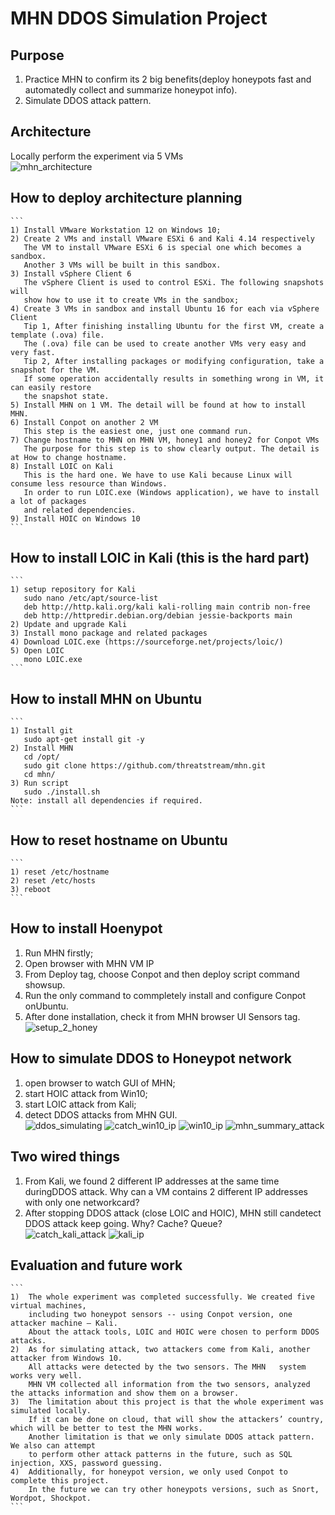 MHN DDOS Simulation Project
=====================================================
Purpose
---------
1) Practice MHN to confirm its 2 big benefits(deploy honeypots fast and 
automatedly collect and summarize honeypot info).
2) Simulate DDOS attack pattern.

Architecture
-------------
Locally perform the experiment via 5 VMs<br/>
![mhn_architecture](https://user-images.githubusercontent.com/17918808/39680627-6451c626-5168-11e8-8f44-2afc4f7d66c5.png)

How to deploy architecture planning
------------------------------------
	```
	1) Install VMware Workstation 12 on Windows 10;
	2) Create 2 VMs and install VMware ESXi 6 and Kali 4.14 respectively
	   The VM to install VMware ESXi 6 is special one which becomes a sandbox.
	   Another 3 VMs will be built in this sandbox.
	3) Install vSphere Client 6
	   The vSphere Client is used to control ESXi. The following snapshots will
	   show how to use it to create VMs in the sandbox;
	4) Create 3 VMs in sandbox and install Ubuntu 16 for each via vSphere Client
	   Tip 1, After finishing installing Ubuntu for the first VM, create a template (.ova) file.
	   The (.ova) file can be used to create another VMs very easy and  very fast.
	   Tip 2, After installing packages or modifying configuration, take a snapshot for the VM.
	   If some operation accidentally results in something wrong in VM, it can easily restore
	   the snapshot state.
	5) Install MHN on 1 VM. The detail will be found at how to install MHN.
	6) Install Conpot on another 2 VM
	   This step is the easiest one, just one command run.
	7) Change hostname to MHN on MHN VM, honey1 and honey2 for Conpot VMs
	   The purpose for this step is to show clearly output. The detail is at How to change hostname.
	8) Install LOIC on Kali
	   This is the hard one. We have to use Kali because Linux will consume less resource than Windows.
	   In order to run LOIC.exe (Windows application), we have to install a lot of packages
	   and related dependencies.
	9) Install HOIC on Windows 10
	```
How to install LOIC in Kali (this is the hard part)
----------------------------------------------------
	```
	1) setup repository for Kali 
	   sudo nano /etc/apt/source-list
	   deb http://http.kali.org/kali kali-rolling main contrib non-free
	   deb http://httpredir.debian.org/debian jessie-backports main
	2) Update and upgrade Kali
	3) Install mono package and related packages
	4) Download LOIC.exe (https://sourceforge.net/projects/loic/)
	5) Open LOIC 
	   mono LOIC.exe
	```
How to install MHN on Ubuntu
-----------------------------
	```
	1) Install git
	   sudo apt-get install git -y
	2) Install MHN
	   cd /opt/
	   sudo git clone https://github.com/threatstream/mhn.git
	   cd mhn/
	3) Run script
	   sudo ./install.sh
	Note: install all dependencies if required.
	```
How to reset hostname on Ubuntu
---------------------------------
	```
	1) reset /etc/hostname
	2) reset /etc/hosts
	3) reboot
	```
How to install Hoenypot
------------------------
1) Run MHN firstly;
2) Open browser with MHN VM IP
3) From Deploy tag, choose Conpot and then deploy script command showsup.
4) Run the only command to commpletely install and configure Conpot onUbuntu.
5) After done installation, check it from MHN browser UI Sensors tag.<br/>
![setup_2_honey](https://user-images.githubusercontent.com/17918808/39680691-2eed0fa8-5169-11e8-86e2-6f5d2297b082.png)

How to simulate DDOS to Honeypot network
------------------------------------------
1) open browser to watch GUI of MHN;
2) start HOIC attack from Win10;
3) start LOIC attack from Kali;
4) detect DDOS attacks from MHN GUI.<br/>
![ddos_simulating](https://user-images.githubusercontent.com/17918808/39680703-560cb520-5169-11e8-943a-c0332e80bcf5.png)
![catch_win10_ip](https://user-images.githubusercontent.com/17918808/39680712-6e38f3ac-5169-11e8-93d3-ebc22c1a92b6.png)
![win10_ip](https://user-images.githubusercontent.com/17918808/39680714-71f8703a-5169-11e8-9347-2542d9694fe1.png)
![mhn_summary_attack](https://user-images.githubusercontent.com/17918808/39680724-85fae1c6-5169-11e8-9246-5a25443288b8.png)

Two wired things
-------------------
1) From Kali, we found 2 different IP addresses at the same time duringDDOS attack.
   Why can a VM contains 2 different IP addresses with only one networkcard?
2) After stopping DDOS attack (close LOIC and HOIC), MHN still candetect DDOS attack keep going.
   Why? Cache? Queue?<br/>
![catch_kali_attack](https://user-images.githubusercontent.com/17918808/39680733-a4b1ea42-5169-11e8-9d6a-8dea86f3278a.png)
![kali_ip](https://user-images.githubusercontent.com/17918808/39680735-a7cf3ebe-5169-11e8-95c9-7e50d68c7129.png)

Evaluation and future work
---------------------------
	```
	1)	The whole experiment was completed successfully. We created five virtual machines,
		including two honeypot sensors -- using Conpot version, one attacker machine – Kali.
		About the attack tools, LOIC and HOIC were chosen to perform DDOS attacks.
	2)	As for simulating attack, two attackers come from Kali, another attacker from Windows 10.
		All attacks were detected by the two sensors. The MHN 	system works very well.
		MHN VM collected all information from the two sensors, analyzed the attacks information and show them on a browser.
	3)	The limitation about this project is that the whole experiment was simulated locally.
		If it can be done on cloud, that will show the attackers’ country, 	which will be better to test the MHN works.
		Another limitation is that we only simulate DDOS attack pattern. We also can attempt
		to perform other attack patterns in the future, such as SQL injection, XXS, password guessing.
	4)	Additionally, for honeypot version, we only used Conpot to complete this project.
		In the future we can try other honeypots versions, such as Snort, 	Wordpot, Shockpot.
	```